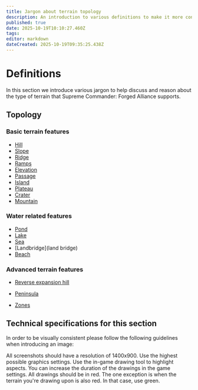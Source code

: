 ```yaml
---
title: Jargon about terrain topology
description: An introduction to various definitions to make it more convenient to discuss and reason about a map.
published: true
date: 2025-10-19T10:10:27.460Z
tags: 
editor: markdown
dateCreated: 2025-10-19T09:35:25.438Z
---
```


# Definitions

In this section we introduce various jargon to help discuss and reason about the type of terrain that Supreme Commander: Forged Alliance supports. 

## Topology

### Basic terrain features

- [Hill](hill)
- [Slope](slope)
- [Ridge](ridge)
- [Ramps](ramp)
- [Elevation](elevation)
- [Passage](passage)
- [Island](island)
- [Plateau](plateau)
- [Crater](crater)
- [Mountain](mountain)

### Water related features

- [Pond](pond)
- [Lake](lake)
- [Sea](sea)
- [Landbridge](land bridge)
- [Beach](beach)

### Advanced terrain features

- [Reverse expansion hill]()
- [Peninsula]()

- [Zones]()

## Technical specifications for this section

In order to be visually consistent please follow the following guidelines when introducing an image:

All screenshots should have a resolution of 1400x900. Use the highest possible graphics settings. Use the in-game drawing tool to highlight aspects. You can increase the duration of the drawings in the game settings. All drawings should be in red. The one exception is when the terrain you're drawing upon is also red. In that case, use green.
